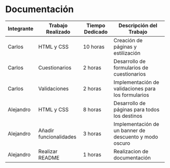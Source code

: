 # Documentación

| Integrante | Trabajo Realizado                          | Tiempo Dedicado | Descripción del Trabajo                                |
|------------|--------------------------------------------|-----------------|--------------------------------------------------------|
| Carlos     | HTML y CSS                                 | 10 horas        | Creación de páginas y estilización                     |
| Carlos     | Cuestionarios                              | 2 horas         | Desarrollo de formularios de cuestionarios             |
| Carlos     | Validaciones                               | 2 horas         | Implementación de validaciones para los formularios    |
| Alejandro  | HTML y CSS                                 | 8 horas         | Desarrollo de páginas para todos los destinos          |
| Alejandro  | Añadir funcionalidades                     | 3 horas         | Implementación de un banner de descuento y modo oscuro |
| Alejandro  | Realizar README                            | 1 horas         | Realizacion de documentación                           |
